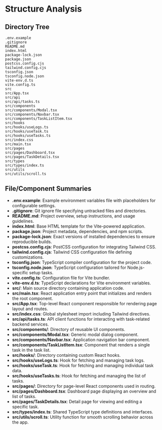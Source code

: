 # Structure Analysis

## Directory Tree

```plaintext
.env.example
.gitignore
README.md
index.html
package-lock.json
package.json
postcss.config.cjs
tailwind.config.cjs
tsconfig.json
tsconfig.node.json
vite-env.d.ts
vite.config.ts
src
src/App.tsx
src/api
src/api/tasks.ts
src/components
src/components/Modal.tsx
src/components/Navbar.tsx
src/components/TaskListItem.tsx
src/hooks
src/hooks/useLogs.ts
src/hooks/useTask.ts
src/hooks/useTasks.ts
src/index.css
src/main.tsx
src/pages
src/pages/Dashboard.tsx
src/pages/TaskDetails.tsx
src/types
src/types/index.ts
src/utils
src/utils/scroll.ts
```

## File/Component Summaries

- **.env.example**: Example environment variables file with placeholders for configurable settings.
- **.gitignore**: Git ignore file specifying untracked files and directories.
- **README.md**: Project overview, setup instructions, and usage guidelines.
- **index.html**: Base HTML template for the Vite-powered application.
- **package.json**: Project metadata, dependencies, and npm scripts.
- **package-lock.json**: Exact versions of installed dependencies to ensure reproducible builds.
- **postcss.config.cjs**: PostCSS configuration for integrating Tailwind CSS.
- **tailwind.config.cjs**: Tailwind CSS configuration file defining customizations.
- **tsconfig.json**: TypeScript compiler configuration for the project code.
- **tsconfig.node.json**: TypeScript configuration tailored for Node.js-specific setup tasks.
- **vite.config.ts**: Configuration file for Vite bundler.
- **vite-env.d.ts**: TypeScript declarations for Vite environment variables.
- **src/**: Main source directory containing application code.
- **src/main.tsx**: React application entry point that initializes and renders the root component.
- **src/App.tsx**: Top-level React component responsible for rendering page layout and routes.
- **src/index.css**: Global stylesheet import including Tailwind directives.
- **src/api/tasks.ts**: API client functions for interacting with task-related backend services.
- **src/components/**: Directory of reusable UI components.
- **src/components/Modal.tsx**: Generic modal dialog component.
- **src/components/Navbar.tsx**: Application navigation bar component.
- **src/components/TaskListItem.tsx**: Component that renders a single task in the task list.
- **src/hooks/**: Directory containing custom React hooks.
- **src/hooks/useLogs.ts**: Hook for fetching and managing task logs.
- **src/hooks/useTask.ts**: Hook for fetching and managing individual task data.
- **src/hooks/useTasks.ts**: Hook for fetching and managing the list of tasks.
- **src/pages/**: Directory for page-level React components used in routing.
- **src/pages/Dashboard.tsx**: Dashboard page displaying an overview and list of tasks.
- **src/pages/TaskDetails.tsx**: Detail page for viewing and editing a specific task.
- **src/types/index.ts**: Shared TypeScript type definitions and interfaces.
- **src/utils/scroll.ts**: Utility function for smooth scrolling behavior across the app.